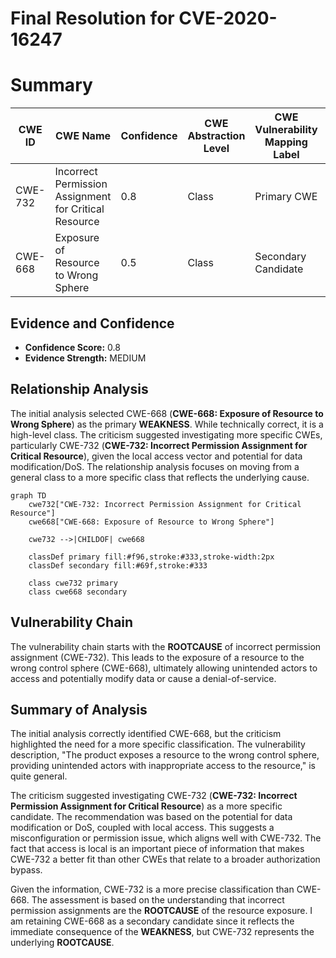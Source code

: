 # Final Resolution for CVE-2020-16247

# Summary

| CWE ID | CWE Name | Confidence | CWE Abstraction Level | CWE Vulnerability Mapping Label | CWE-Vulnerability Mapping Notes |
|---|---|---|---|---|---|
| CWE-732 | Incorrect Permission Assignment for Critical Resource | 0.8 | Class | Primary CWE | Allowed-with-Review |
| CWE-668 | Exposure of Resource to Wrong Sphere | 0.5 | Class | Secondary Candidate | Discouraged |

## Evidence and Confidence

*   **Confidence Score:** 0.8
*   **Evidence Strength:** MEDIUM

## Relationship Analysis
The initial analysis selected CWE-668 (**CWE-668: Exposure of Resource to Wrong Sphere**) as the primary **WEAKNESS**. While technically correct, it is a high-level class. The criticism suggested investigating more specific CWEs, particularly CWE-732 (**CWE-732: Incorrect Permission Assignment for Critical Resource**), given the local access vector and potential for data modification/DoS. The relationship analysis focuses on moving from a general class to a more specific class that reflects the underlying cause.

```mermaid
graph TD
    cwe732["CWE-732: Incorrect Permission Assignment for Critical Resource"]
    cwe668["CWE-668: Exposure of Resource to Wrong Sphere"]
    
    cwe732 -->|CHILDOF| cwe668
    
    classDef primary fill:#f96,stroke:#333,stroke-width:2px
    classDef secondary fill:#69f,stroke:#333
    
    class cwe732 primary
    class cwe668 secondary
```

## Vulnerability Chain
The vulnerability chain starts with the **ROOTCAUSE** of incorrect permission assignment (CWE-732). This leads to the exposure of a resource to the wrong control sphere (CWE-668), ultimately allowing unintended actors to access and potentially modify data or cause a denial-of-service.

## Summary of Analysis
The initial analysis correctly identified CWE-668, but the criticism highlighted the need for a more specific classification. The vulnerability description, "The product exposes a resource to the wrong control sphere, providing unintended actors with inappropriate access to the resource," is quite general.

The criticism suggested investigating CWE-732 (**CWE-732: Incorrect Permission Assignment for Critical Resource**) as a more specific candidate. The recommendation was based on the potential for data modification or DoS, coupled with local access. This suggests a misconfiguration or permission issue, which aligns well with CWE-732. The fact that access is local is an important piece of information that makes CWE-732 a better fit than other CWEs that relate to a broader authorization bypass.

Given the information, CWE-732 is a more precise classification than CWE-668. The assessment is based on the understanding that incorrect permission assignments are the **ROOTCAUSE** of the resource exposure. I am retaining CWE-668 as a secondary candidate since it reflects the immediate consequence of the **WEAKNESS**, but CWE-732 represents the underlying **ROOTCAUSE**.